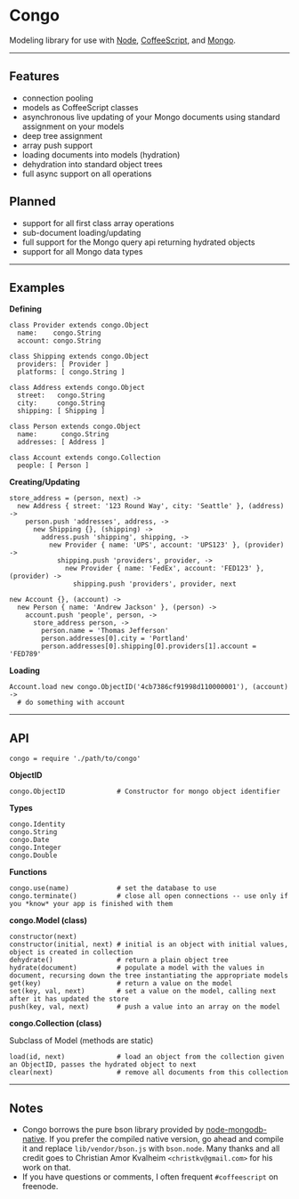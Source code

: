 Congo
=====

Modeling library for use with [Node](http://nodejs.org/), [CoffeeScript](http://jashkenas.github.com/coffee-script/), and [Mongo](http://www.mongodb.org/).

---

Features
--------

* connection pooling
* models as CoffeeScript classes
* asynchronous live updating of your Mongo documents using standard assignment on your models
* deep tree assignment
* array push support
* loading documents into models (hydration)
* dehydration into standard object trees
* full async support on all operations

Planned
-------

* support for all first class array operations
* sub-document loading/updating
* full support for the Mongo query api returning hydrated objects
* support for all Mongo data types

---

Examples
--------

**Defining**

    class Provider extends congo.Object
      name:    congo.String
      account: congo.String

    class Shipping extends congo.Object
      providers: [ Provider ]
      platforms: [ congo.String ]

    class Address extends congo.Object
      street:   congo.String
      city:     congo.String
      shipping: [ Shipping ]

    class Person extends congo.Object
      name:      congo.String
      addresses: [ Address ]

    class Account extends congo.Collection
      people: [ Person ]

**Creating/Updating**

    store_address = (person, next) ->
      new Address { street: '123 Round Way', city: 'Seattle' }, (address) ->
        person.push 'addresses', address, ->
          new Shipping {}, (shipping) ->
            address.push 'shipping', shipping, ->
              new Provider { name: 'UPS', account: 'UPS123' }, (provider) ->
                shipping.push 'providers', provider, ->
                  new Provider { name: 'FedEx', account: 'FED123' }, (provider) ->
                    shipping.push 'providers', provider, next

    new Account {}, (account) ->
      new Person { name: 'Andrew Jackson' }, (person) ->
        account.push 'people', person, ->
          store_address person, ->
            person.name = 'Thomas Jefferson'
            person.addresses[0].city = 'Portland'
            person.addresses[0].shipping[0].providers[1].account = 'FED789'

**Loading**

    Account.load new congo.ObjectID('4cb7386cf91998d110000001'), (account) ->
      # do something with account

---

API
---

    congo = require './path/to/congo'

**ObjectID**

    congo.ObjectID             # Constructor for mongo object identifier

**Types**

    congo.Identity
    congo.String
    congo.Date
    congo.Integer
    congo.Double

**Functions**

    congo.use(name)            # set the database to use
    congo.terminate()          # close all open connections -- use only if you *know* your app is finished with them

**congo.Model (class)**

    constructor(next)
    constructor(initial, next) # initial is an object with initial values, object is created in collection
    dehydrate()                # return a plain object tree
    hydrate(document)          # populate a model with the values in document, recursing down the tree instantiating the appropriate models
    get(key)                   # return a value on the model
    set(key, val, next)        # set a value on the model, calling next after it has updated the store
    push(key, val, next)       # push a value into an array on the model

**congo.Collection (class)**

Subclass of Model (methods are static)

    load(id, next)             # load an object from the collection given an ObjectID, passes the hydrated object to next
    clear(next)                # remove all documents from this collection

---

Notes
-----

* Congo borrows the pure bson library provided by [node-mongodb-native](http://github.com/christkv/node-mongodb-native).  If you prefer the
  compiled native version, go ahead and compile it and replace ``lib/vendor/bson.js`` with ``bson.node``.  Many thanks and all credit goes to
  Christian Amor Kvalheim ``<christkv@gmail.com>`` for his work on that.
* If you have questions or comments, I often frequent ``#coffeescript`` on freenode.
